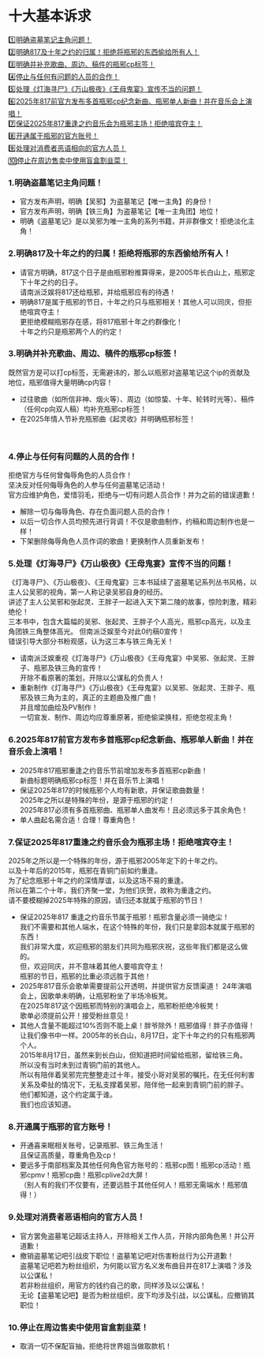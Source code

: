 # 十大基本诉求 

[1️⃣明确盗墓笔记主角问题！](require#section-1)<br>
[2️⃣明确817及十年之约的归属！拒绝将瓶邪的东西偷给所有人！](require#section-2)<br>
[3️⃣明确并补充歌曲、周边、稿件的瓶邪cp标签！](require#section-3)<br>
[4️⃣停止与任何有问题的人员的合作！](require#section-4)<br>
[5️⃣处理《灯海寻尸》《万山极夜》《王母鬼宴》宣传不当的问题！](require#section-5)<br>
[6️⃣2025年817前官方发布多首瓶邪cp纪念新曲、瓶邪单人新曲！并在音乐会上演唱！](require#section-6)<br>
[7️⃣保证2025年817重逢之约音乐会为瓶邪主场！拒绝喧宾夺主！](require#section-7)<br>
[8️⃣开通属于瓶邪的官方账号！](require#section-8)<br>
[9️⃣处理对消费者恶语相向的官方人员！](require#section-9)<br>
[🔟停止在周边售卖中使用盲盒割韭菜！](require#section-10)<br>

<a id="section-1"></a>
### 1.明确盗墓笔记主角问题！
* 官方发布声明，明确【吴邪】为盗墓笔记【唯一主角】的身份！
* 官方发布声明，明确【铁三角】为盗墓笔记【唯一主角团】地位！
* 明确《盗墓笔记》是以吴邪为唯一主角的系列书籍，并非群像文！拒绝淡化主角！

<a id="section-2"></a>
### 2.明确817及十年之约的归属！拒绝将瓶邪的东西偷给所有人！
* 请官方明确，817这个日子是由瓶邪粉推算得来，是2005年长白山上，瓶邪定下十年之约的日子。<br>
   请南派泛娱将817还给瓶邪，并给瓶邪应有的待遇！
* 明确817是属于瓶邪的节日，十年之约只与瓶邪相关！其他人可以同庆，但拒绝喧宾夺主！<br>
  更拒绝模糊瓶邪存在感，将817瓶邪十年之约群像化！<br>
    十年之约只是瓶邪两个人的约定！

<a id="section-3"></a>
### 3.明确并补充歌曲、周边、稿件的瓶邪cp标签！
既然官方是可以打cp标签，无需避讳的，那么以瓶邪对盗墓笔记这个ip的贡献及地位，瓶邪值得大量明确cp内容！
* 过往歌曲（如所信非神、烟火等）、周边（如惊蛰、十年、轮转时光等）、稿件（任何cp向双人稿）均补充瓶邪cp标签！
* 在2025年情人节补充瓶邪曲《起灵收》并明确瓶邪标签！

<a id="section-4"></a> 
### 4.停止与任何有问题的人员的合作！
拒绝官方与任何曾侮辱角色的人员合作！<br>
坚决反对任何侮辱角色的人参与任何盗墓笔记活动！<br>
官方应维护角色，爱惜羽毛，拒绝与一切有问题人员合作！并为之前的错误道歉！
* 解除一切与侮辱角色、存在负面问题人员的合作！
* 以后一切合作人员均预先进行背调！不仅是歌曲制作，约稿和周边制作也是一样！
* 下架删除侮辱角色人员作词的歌曲！更换制作人员重新发布！

 <a id="section-5"></a> 
### 5.处理《灯海寻尸》《万山极夜》《王母鬼宴》宣传不当的问题！
《灯海寻尸》、《万山极夜》、《王母鬼宴》三本书延续了盗墓笔记系列丛书风格，以主人公吴邪的视角，第一人称记录吴邪自身的经历。<br>
  讲述了主人公吴邪和张起灵、王胖子一起进入天下第二陵的故事，惊险刺激，精彩绝伦！<br>
  三本书中，包含大篇幅的吴邪、张起灵、王胖子个人高光，瓶邪cp高光，以及主角团铁三角整体高光。 但南派泛娱至今对此0约稿0宣传！<br>
  错误引导大部分书粉观感，认为这三本与铁三角无关！
* 请南派泛娱重视《灯海寻尸》《万山极夜》《王母鬼宴》中吴邪、张起灵、王胖子、瓶邪及铁三角的宣传！<br>
  开除不看原著的策划，开除以公谋私的负责人！
* 重新制作《灯海寻尸》《万山极夜》《王母鬼宴》以吴邪、张起灵、王胖子、瓶邪及铁三角为主的，真正的主题曲及推广曲！<br>
  并且增加曲绘及PV制作！<br>
  一切宣发、制作、周边均应尊重原著，拒绝偷梁换柱，拒绝忽视主角！

<a id="section-6"></a>
### 6.2025年817前官方发布多首瓶邪cp纪念新曲、瓶邪单人新曲！并在音乐会上演唱！
* 2025年817瓶邪重逢之约音乐节前增加发布多首瓶邪cp新曲！<br>
  新曲标题明确瓶邪cp标签！并在音乐节上演唱！
* 保证2025年817的时候瓶邪个人均有新歌，并保证歌曲数量！<br>
  2025年之所以是特殊的年份，是源于瓶邪的约定！<br>
  2025年817必须有多首瓶邪曲、瓶邪单人曲发布！且必须远多于其余角色！
* 单人曲起名需合适！合理！尊重角色！

<a id="section-7"></a>
### 7.保证2025年817重逢之约音乐会为瓶邪主场！拒绝喧宾夺主！
2025年之所以是一个特殊的年份，源于瓶邪2005年定下的十年之约。<br>
以及十年后的2015年，瓶邪在青铜门前如约重逢。<br>
为了纪念瓶邪十年之约的深情厚谊，以及这场不易的重逢。<br>
所以在第二个十年，我们齐聚一堂，为他们庆贺，故称为重逢之约。<br>
请不要模糊掉2025年特殊的原因，请归还本就属于瓶邪的节日！
* 保证2025年817 重逢之约音乐节属于瓶邪！瓶邪含量必须一骑绝尘！<br>
  我们不需要和其他人端水，在这个特殊的年份，我们只是拿回本就属于瓶邪的东西！<br>
  我们非常大度，欢迎瓶邪的朋友们共同为瓶邪庆祝，这些年我们都是这么做的。<br>
  但，欢迎同庆，并不意味着其他人要喧宾夺主！<br>
  瓶邪的节日，瓶邪的比重必须远胜于其他！
* 2025年817音乐会歌单需要提前公开透明，并提供官方反馈渠道！
  24年演唱会上，因歌单未明确，让瓶邪粉坐了半场冷板凳。<br>
  在2025年817这个因瓶邪而特别的演唱会上，瓶邪粉拒绝冷板凳！<br>
  歌单必须提前公开！接受粉丝意见！
* 其他人含量不能超过10%否则不能上桌！胖爷除外！瓶邪值得！胖子亦值得！<br>
让我们像书中一样。2005年的长白山，8月17日，定下十年之约的只有瓶邪两个人。<br>
2015年8月17日，虽然来到长白山，但知道把时间留给瓶邪，留给铁三角。<br>
所以没有当时未到过青铜门前的其他人。<br>
所以有陪伴着吴邪完完整整走过十年，接受小哥对吴邪的嘱托，在无任何利害关系及牵扯的情况下，无私支撑着吴邪，陪伴他一起来到青铜门前的胖子。<br>
他们都知道，这个约定属于谁。<br>
我们也应该知道。

<a id="section-8"></a>
### 8.开通属于瓶邪的官方账号！
* 开通喜来眠相关账号，记录瓶邪、铁三角生活！<br>
  且保证高质量，尊重角色及cp！
* 要远多于南部档案及其他任何角色官方账号的：瓶邪cp图！瓶邪cp活动！瓶邪cpmv！瓶邪cp曲！瓶邪cplive2d大屏！<br>
（别人有的我们不仅要有，还要远胜于其他任何人！瓶邪无需端水！瓶邪值得！）

<a id="section-9"></a>
### 9.处理对消费者恶语相向的官方人员！
* 官方罢免盗墓笔记超话主持人，开除相关工作人员，开除内部角色黑！并公开道歉！
* 撤销盗墓笔记吧引战皮下职位！盗墓笔记吧对伤害粉丝行为公开道歉！<br>
盗墓笔记吧若为粉丝组织，为何能以官方名义发布曲目并在817上演唱？涉及以公谋私！<br>
若非粉丝组织，用官方的钱约自己的歌，同样涉及以公谋私！<br>
无论【盗墓笔记吧】是否为粉丝组织，皮下均涉及引战，以公谋私，应撤销其职位！

<a id="section-10"></a>
### 10.停止在周边售卖中使用盲盒割韭菜！
* 取消一切不保配盲抽，拒绝将世界姐当做取款机！


